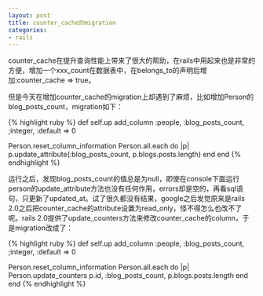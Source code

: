 ```yaml
---
layout: post
title: counter_cache的migration
categories:
- rails
---
```

counter_cache在提升查询性能上带来了很大的帮助，在rails中用起来也是非常的方便，增加一个xxx_count在数据表中，在belongs_to的声明后增加:counter_cache => true。

但是今天在增加counter_cache的migration上却遇到了麻烦，比如增加Person的blog_posts_count，migration如下：

{% highlight ruby %}
def self.up
  add_column :people, :blog_posts_count, ;integer, :default => 0

  Person.reset_column_information
  Person.all.each do |p|
    p.update_attribute(:blog_posts_count, p.blogs.posts.length)
  end
end
{% endhighlight %}

运行之后，发现blog_posts_count的值总是为null，即使在console下面运行person的update_attribute方法也没有任何作用，errors却是空的，再看sql语句，只更新了updated_at。试了很久都没有结果，google之后发觉原来是rails 2.0之后把counter_cache的attribute设置为read_only，怪不得怎么也改不了呢。rails 2.0提供了update_counters方法来修改counter_cache的column，于是migration改成了：

{% highlight ruby %}
def self.up
  add_column :people, :blog_posts_count, ;integer, :default => 0

  Person.reset_column_information
  Person.all.each do |p|
    Person.update_counters p.id, :blog_posts_count, p.blogs.posts.length
  end
end
{% endhighlight %}

